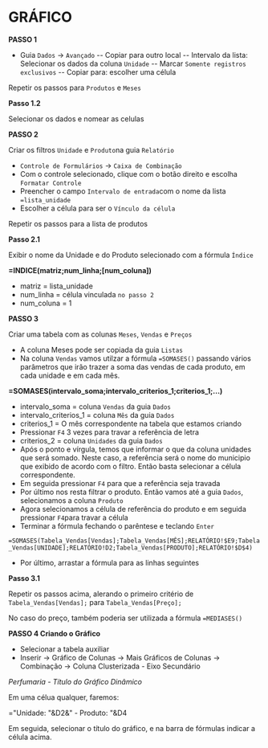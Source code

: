 # GRÁFICO #

**PASSO 1**

- Guia `Dados` -> `Avançado`
-- Copiar para outro local
-- Intervalo da lista: Selecionar os dados da coluna `Unidade`
-- Marcar `Somente registros exclusivos`
-- Copiar para: escolher uma célula

Repetir os passos para `Produtos` e `Meses`


**Passo 1.2**

Selecionar os dados e nomear as celulas

**PASSO 2**

Criar os filtros `Unidade` e `Produto`na guia `Relatório`

- `Controle de Formulários` -> `Caixa de Combinação`
- Com o controle selecionado, clique com o botão direito e escolha `Formatar Controle`
- Preencher o campo `Intervalo de entrada`com o nome da lista `=lista_unidade`
- Escolher a célula para ser o `Vínculo da célula`

Repetir os passos para a lista de produtos

**Passo 2.1**

Exibir o nome da Unidade e do Produto selecionado com a fórmula `Índice`

**=INDICE(matriz;num_linha;[num_coluna])**

- matriz = lista_unidade
- num_linha = célula vinculada `no passo 2`
- num_coluna = 1


**PASSO 3**

Criar uma tabela com as colunas `Meses`, `Vendas` e `Preços`

- A coluna Meses pode ser copiada da guia `Listas`
- Na coluna `Vendas` vamos utilzar a fórmula `=SOMASES()` passando vários parâmetros que irão trazer a soma das vendas de cada produto, em cada unidade e em cada mês.

**=SOMASES(intervalo_soma;intervalo_criterios_1;criterios_1;...)**

- intervalo_soma = coluna `Vendas` da guia `Dados`
- intervalo_criterios_1 = coluna `Mês` da guia `Dados`
- criterios_1 = O mês correspondente na tabela que estamos criando
- Pressionar `F4` 3 vezes para travar a referência de letra
- criterios_2 = coluna `Unidades` da guia `Dados` 
- Após o ponto e vírgula, temos que informar o que da coluna unidades que será somado. Neste caso, a referência será o nome do municipio que exibido de acordo com o filtro. Então basta selecionar a célula correspondente.
- Em seguida pressionar `F4` para que a referência seja travada
- Por último nos resta filtrar o produto. Então vamos até a guia `Dados`, selecionamos a coluna `Produto`
- Agora selecionamos a célula de referência do produto e em seguida pressionar `F4`para travar a célula
- Terminar a fórmula fechando o parêntese e teclando `Enter`

`=SOMASES(Tabela_Vendas[Vendas];Tabela_Vendas[MÊS];RELATÓRIO!$E9;Tabela_Vendas[UNIDADE];RELATÓRIO!D2;Tabela_Vendas[PRODUTO];RELATÓRIO!$D$4)`

- Por último, arrastar a fórmula para as linhas seguintes

**Passo 3.1**

Repetir os passos acima, alerando o primeiro critério de `Tabela_Vendas[Vendas];` para `Tabela_Vendas[Preço];`

No caso do preço, também poderia ser utilizada a fórmula `=MEDIASES()`


**PASSO 4 Criando o Gráfico**

- Selecionar a tabela auxiliar
- Inserir -> Gráfico de Colunas -> Mais Gráficos de Colunas -> Combinação -> Coluna Clusterizada - Eixo Secundário

*Perfumaria - Título do Gráfico Dinâmico*

Em uma célua qualquer, faremos:

="Unidade: "&D2&" - Produto: "&D4

Em seguida, selecionar o título do gráfico, e na barra de fórmulas indicar a célula acima.